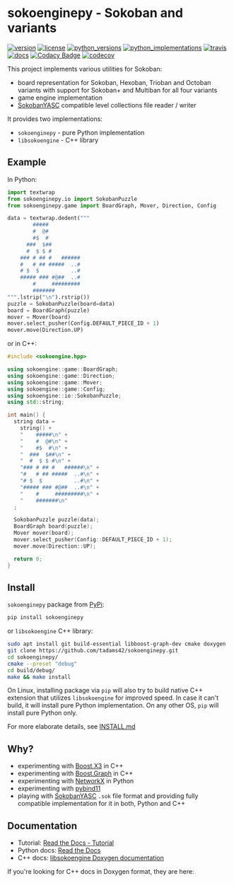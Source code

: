 # sokoenginepy - Sokoban and variants

[![version](https://img.shields.io/pypi/v/sokoenginepy.svg)](https://pypi.org/project/sokoenginepy/)
[![license](https://img.shields.io/pypi/l/sokoenginepy.svg)](https://opensource.org/licenses/GPL-3.0)
[![python_versions](https://img.shields.io/pypi/pyversions/sokoenginepy.svg)](https://pypi.org/project/sokoenginepy/)
[![python_implementations](https://img.shields.io/pypi/implementation/sokoenginepy.svg)](https://pypi.org/project/sokoenginepy/)
[![travis](https://app.travis-ci.com/tadams42/sokoenginepy.svg)](https://app.travis-ci.com/tadams42/sokoenginepy)
[![docs](https://readthedocs.org/projects/sokoenginepy/badge/?style=flat)](http://sokoenginepy.readthedocs.io/en/latest/)
[![Codacy Badge](https://app.codacy.com/project/badge/Grade/3dd265ede6bd4c38a2cd1250738a1bfa)](https://app.codacy.com/gh/tadams42/sokoenginepy/dashboard)
[![codecov](https://codecov.io/gh/tadams42/sokoenginepy/branch/development/graph/badge.svg?token=nnJAZHQyz9)](https://codecov.io/gh/tadams42/sokoenginepy)

This project implements various utilities for Sokoban:

- board representation for Sokoban, Hexoban, Trioban and Octoban variants with support
  for Sokoban+ and Multiban for all four variants
- game engine implementation
- [SokobanYASC] compatible level collections file reader / writer

It provides two implementations:

- `sokoenginepy` - pure Python implementation
- `libsokoengine` - C++ library

## Example

In Python:

```python
import textwrap
from sokoenginepy.io import SokobanPuzzle
from sokoenginepy.game import BoardGraph, Mover, Direction, Config

data = textwrap.dedent("""
        #####
        #  @#
        #$  #
      ###  $##
      #  $ $ #
    ### # ## #   ######
    #   # ## #####  ..#
    # $  $          ..#
    ##### ### #@##  ..#
        #     #########
        #######
""".lstrip("\n").rstrip())
puzzle = SokobanPuzzle(board=data)
board = BoardGraph(puzzle)
mover = Mover(board)
mover.select_pusher(Config.DEFAULT_PIECE_ID + 1)
mover.move(Direction.UP)
```

or in C++:

```cpp
#include <sokoengine.hpp>

using sokoengine::game::BoardGraph;
using sokoengine::game::Direction;
using sokoengine::game::Mover;
using sokoengine::game::Config;
using sokoengine::io::SokobanPuzzle;
using std::string;

int main() {
  string data =
    string() +
    "    #####\n" +
    "    #  @#\n" +
    "    #$  #\n" +
    "  ###  $##\n" +
    "  #  $ $ #\n" +
    "### # ## #   ######\n" +
    "#   # ## #####  ..#\n" +
    "# $  $          ..#\n" +
    "##### ### #@##  ..#\n" +
    "    #     #########\n" +
    "    #######\n"
  ;

  SokobanPuzzle puzzle(data);
  BoardGraph board(puzzle);
  Mover mover(board);
  mover.select_pusher(Config::DEFAULT_PIECE_ID + 1);
  mover.move(Direction::UP);

  return 0;
}
```

## Install

`sokoenginepy` package from [PyPi]:

```sh
pip install sokoenginepy
```

or `libsokoengine` C++ library:

```sh
sudo apt install git build-essential libboost-graph-dev cmake doxygen
git clone https://github.com/tadams42/sokoenginepy.git
cd sokoenginepy/
cmake --preset "debug"
cd build/debug/
make && make install
```

On Linux, installing package via `pip` will also try to build native C++ extension that
utilizes `libsokoengine` for improved speed. In case it can't build, it will install
pure Python implementation. On any other OS, `pip` will install pure Python only.

For more elaborate details, see [INSTALL.md](./INSTALL.md)

## Why?

- experimenting with [Boost.X3] in C++
- experimenting with [Boost.Graph] in C++
- experimenting with [NetworkX] in Python
- experimenting with [pybind11]
- playing with [SokobanYASC] `.sok` file format and providing fully compatible
  implementation for it in both, Python and C++

## Documentation

- Tutorial: [Read the Docs - Tutorial](https://sokoenginepy.readthedocs.io/en/development/tutorial.html)
- Python docs: [Read the Docs](http://sokoenginepy.readthedocs.io/development)
- C++ docs: [libsokoengine Doxygen documentation](http://tadams42.github.io/sokoenginepy/)

If you're looking for C++ docs in Doxygen format, they are here:

[Boost.Graph]: https://www.boost.org/doc/libs/1_78_0/libs/graph/doc/index.html
[Boost.X3]: https://www.boost.org/doc/libs/1_79_0/libs/spirit/doc/x3/html/spirit_x3/preface.html
[NetworkX]: https://networkx.org/
[pybind11]: http://pybind11.readthedocs.io/en/stable/index.html
[PyPi]: https://pypi.org/
[cmake]: https://cmake.org/
[SokobanYASC]: https://sourceforge.net/projects/sokobanyasc/

